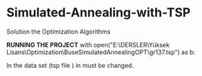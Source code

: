# Simulated-Annealing-with-TSP
Solution the Optimization Algorithms

**RUNNING THE PROJECT**
    with open("E:\DERSLER\Yüksek Lisans\Optimization\BuseSimulatedAnnealingOPT\gr137.tsp") as b:  
    
  In the data set (tsp file ) in must be changed.
